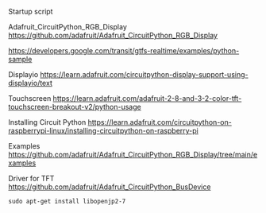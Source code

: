 Startup script 

Adafruit_CircuitPython_RGB_Display
https://github.com/adafruit/Adafruit_CircuitPython_RGB_Display

https://developers.google.com/transit/gtfs-realtime/examples/python-sample

Displayio
https://learn.adafruit.com/circuitpython-display-support-using-displayio/text

Touchscreen 
https://learn.adafruit.com/adafruit-2-8-and-3-2-color-tft-touchscreen-breakout-v2/python-usage

Installing Circuit Python 
https://learn.adafruit.com/circuitpython-on-raspberrypi-linux/installing-circuitpython-on-raspberry-pi

Examples
https://github.com/adafruit/Adafruit_CircuitPython_RGB_Display/tree/main/examples

Driver for TFT
https://github.com/adafruit/Adafruit_CircuitPython_BusDevice

```
sudo apt-get install libopenjp2-7
```


